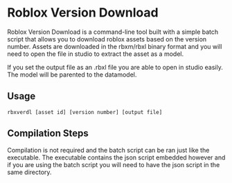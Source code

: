 # Roblox Version Download

Roblox Version Download is a command-line tool built with a simple batch script that allows you to download roblox assets based on the version number.
Assets are downloaded in the rbxm/rbxl binary format and you will need to open the file in studio to extract the asset as a model.

If you set the output file as an .rbxl file you are able to open in studio easily. The model will be parented to the datamodel.

## Usage

```
rbxverdl [asset id] [version number] [output file]
```

## Compilation Steps

Compilation is not required and the batch script can be ran just like the executable. The executable contains the json script embedded however and if you are using the batch script you will need to have the json script in the same directory.
